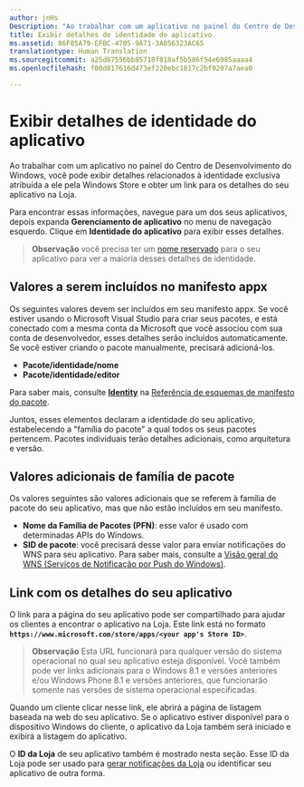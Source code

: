```yaml
---
author: jnHs
Description: "Ao trabalhar com um aplicativo no painel do Centro de Desenvolvimento do Windows, você pode exibir detalhes relacionados à identidade exclusiva atribuída a ele pela Windows Store e obter um link para os detalhes do seu aplicativo na Loja."
title: Exibir detalhes de identidade do aplicativo
ms.assetid: 86F05A79-EFBC-4705-9A71-3A056323AC65
translationtype: Human Translation
ms.sourcegitcommit: a25d87556bb85718f818af5b586f54e6985aaaa4
ms.openlocfilehash: f00d817616d473ef220ebc1817c2bf9207a7aea0

---
```


# Exibir detalhes de identidade do aplicativo


Ao trabalhar com um aplicativo no painel do Centro de Desenvolvimento do Windows, você pode exibir detalhes relacionados à identidade exclusiva atribuída a ele pela Windows Store e obter um link para os detalhes do seu aplicativo na Loja.

Para encontrar essas informações, navegue para um dos seus aplicativos, depois expanda **Gerenciamento de aplicativo** no menu de navegação esquerdo. Clique em **Identidade do aplicativo** para exibir esses detalhes.

> **Observação** você precisa ter um [nome reservado](create-your-app-by-reserving-a-name.md) para o seu aplicativo para ver a maioria desses detalhes de identidade.

## Valores a serem incluídos no manifesto appx


Os seguintes valores devem ser incluídos em seu manifesto appx. Se você estiver usando o Microsoft Visual Studio para criar seus pacotes, e está conectado com a mesma conta da Microsoft que você associou com sua conta de desenvolvedor, esses detalhes serão incluídos automaticamente. Se você estiver criando o pacote manualmente, precisará adicioná-los.

-   **Pacote/identidade/nome**
-   **Pacote/identidade/editor**

Para saber mais, consulte [**Identity**](https://msdn.microsoft.com/library/windows/apps/br211441) na [Referência de esquemas de manifesto do pacote](https://msdn.microsoft.com/library/windows/apps/br211473).

Juntos, esses elementos declaram a identidade do seu aplicativo, estabelecendo a "família do pacote" a qual todos os seus pacotes pertencem. Pacotes individuais terão detalhes adicionais, como arquitetura e versão.

## Valores adicionais de família de pacote


Os valores seguintes são valores adicionais que se referem à família de pacote do seu aplicativo, mas que não estão incluídos em seu manifesto.

-   **Nome da Família de Pacotes (PFN)**: esse valor é usado com determinadas APIs do Windows.
-   **SID de pacote**: você precisará desse valor para enviar notificações do WNS para seu aplicativo. Para saber mais, consulte a [Visão geral do WNS (Serviços de Notificação por Push do Windows)](https://msdn.microsoft.com/library/windows/apps/mt187203).

## Link com os detalhes do seu aplicativo

O link para a página do seu aplicativo pode ser compartilhado para ajudar os clientes a encontrar o aplicativo na Loja. Este link está no formato **`https://www.microsoft.com/store/apps/<your app's Store ID>`**.

> **Observação** Esta URL funcionará para qualquer versão do sistema operacional no qual seu aplicativo esteja disponível. Você também pode ver links adicionais para o Windows 8.1 e versões anteriores e/ou Windows Phone 8.1 e versões anteriores, que funcionarão somente nas versões de sistema operacional especificadas.

Quando um cliente clicar nesse link, ele abrirá a página de listagem baseada na web do seu aplicativo. Se o aplicativo estiver disponível para o dispositivo Windows do cliente, o aplicativo da Loja também será iniciado e exibirá a listagem do aplicativo.

O **ID da Loja** de seu aplicativo também é mostrado nesta seção. Esse ID da Loja pode ser usado para [gerar notificações da Loja](http://go.microsoft.com/fwlink/p/?LinkId=534236) ou identificar seu aplicativo de outra forma.

 

 







<!--HONumber=Jun16_HO4-->


